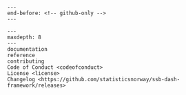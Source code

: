```{include} ../../README.md
---
end-before: <!-- github-only -->
---
```

[license]: license
[contributor guide]: contributing
[command-line reference]: reference

```{toctree}
---
maxdepth: 8
---
documentation
reference
contributing
Code of Conduct <codeofconduct>
License <license>
Changelog <https://github.com/statisticsnorway/ssb-dash-framework/releases>
```
